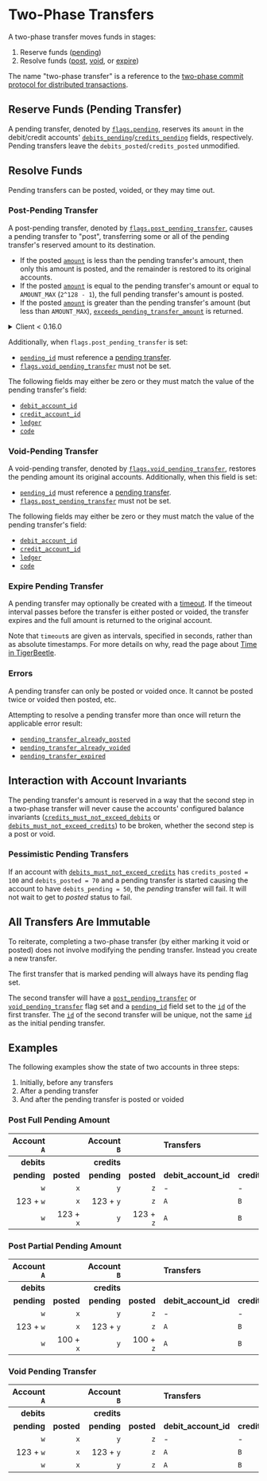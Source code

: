 # Two-Phase Transfers

A two-phase transfer moves funds in stages:

1. Reserve funds ([pending](#reserve-funds-pending-transfer))
2. Resolve funds ([post](#post-pending-transfer), [void](#void-pending-transfer), or
   [expire](#expire-pending-transfer))

The name "two-phase transfer" is a reference to the
[two-phase commit protocol for distributed transactions](https://en.wikipedia.org/wiki/Two-phase_commit_protocol).

## Reserve Funds (Pending Transfer)

A pending transfer, denoted by [`flags.pending`](../reference/transfer.md#flagspending),
reserves its `amount` in the debit/credit accounts'
[`debits_pending`](../reference/account.md#debits_pending)/[`credits_pending`](../reference/account.md#credits_pending)
fields, respectively. Pending transfers leave the `debits_posted`/`credits_posted` unmodified.

## Resolve Funds

Pending transfers can be posted, voided, or they may time out.

### Post-Pending Transfer

A post-pending transfer, denoted by
[`flags.post_pending_transfer`](../reference/transfer.md#flagspost_pending_transfer), causes a
pending transfer to "post", transferring some or all of the pending transfer's reserved amount to
its destination.

- If the posted [`amount`](../reference/transfer.md#amount) is less than the pending transfer's
  amount, then only this amount is posted, and the remainder is restored to its original accounts.
- If the posted [`amount`](../reference/transfer.md#amount) is equal to the pending transfer's
  amount or equal to `AMOUNT_MAX` (`2^128 - 1`), the full pending transfer's amount is posted.
- If the posted [`amount`](../reference/transfer.md#amount) is greater than the pending transfer's
  amount (but less than `AMOUNT_MAX`),
  [`exceeds_pending_transfer_amount`](../reference/requests/create_transfers.md#exceeds_pending_transfer_amount)
  is returned.

<details>
<summary>Client &lt; 0.16.0</summary>

- If the posted [`amount`](../reference/transfer.md#amount) is 0, the full pending transfer's
  amount is posted.
- If the posted [`amount`](../reference/transfer.md#amount) is nonzero, then only this amount
  is posted, and the remainder is restored to its original accounts. It must be less than or equal
  to the pending transfer's amount.

</details>

Additionally, when `flags.post_pending_transfer` is set:

- [`pending_id`](../reference/transfer.md#pending_id) must reference a
  [pending transfer](#reserve-funds-pending-transfer).
- [`flags.void_pending_transfer`](../reference/transfer.md#flagsvoid_pending_transfer) must not
  be set.

The following fields may either be zero or they must match the value of the pending transfer's
field:

- [`debit_account_id`](../reference/transfer.md#debit_account_id)
- [`credit_account_id`](../reference/transfer.md#credit_account_id)
- [`ledger`](../reference/transfer.md#ledger)
- [`code`](../reference/transfer.md#code)

### Void-Pending Transfer

A void-pending transfer, denoted by
[`flags.void_pending_transfer`](../reference/transfer.md#flagsvoid_pending_transfer), restores
the pending amount its original accounts. Additionally, when this field is set:

- [`pending_id`](../reference/transfer.md#pending_id) must reference a
  [pending transfer](#reserve-funds-pending-transfer).
- [`flags.post_pending_transfer`](../reference/transfer.md#flagspost_pending_transfer) must not
  be set.

The following fields may either be zero or they must match the value of the pending transfer's
field:

- [`debit_account_id`](../reference/transfer.md#debit_account_id)
- [`credit_account_id`](../reference/transfer.md#credit_account_id)
- [`ledger`](../reference/transfer.md#ledger)
- [`code`](../reference/transfer.md#code)

### Expire Pending Transfer

A pending transfer may optionally be created with a
[timeout](../reference/transfer.md#timeout). If the timeout interval passes before the transfer
is either posted or voided, the transfer expires and the full amount is returned to the original
account.

Note that `timeout`s are given as intervals, specified in seconds, rather than as absolute
timestamps. For more details on why, read the page about [Time in TigerBeetle](./time.md).

### Errors

A pending transfer can only be posted or voided once. It cannot be posted twice or voided then
posted, etc.

Attempting to resolve a pending transfer more than once will return the applicable error result:

- [`pending_transfer_already_posted`](../reference/requests/create_transfers.md#pending_transfer_already_posted)
- [`pending_transfer_already_voided`](../reference/requests/create_transfers.md#pending_transfer_already_voided)
- [`pending_transfer_expired`](../reference/requests/create_transfers.md#pending_transfer_expired)

## Interaction with Account Invariants

The pending transfer's amount is reserved in a way that the second step in a two-phase transfer will
never cause the accounts' configured balance invariants
([`credits_must_not_exceed_debits`](../reference/account.md#flagscredits_must_not_exceed_debits)
or
[`debits_must_not_exceed_credits`](../reference/account.md#flagsdebits_must_not_exceed_credits))
to be broken, whether the second step is a post or void.

### Pessimistic Pending Transfers

If an account with
[`debits_must_not_exceed_credits`](../reference/account.md#flagsdebits_must_not_exceed_credits)
has `credits_posted = 100` and `debits_posted = 70` and a pending transfer is started causing the
account to have `debits_pending = 50`, the _pending_ transfer will fail. It will not wait to get to
_posted_ status to fail.

## All Transfers Are Immutable

To reiterate, completing a two-phase transfer (by either marking it void or posted) does not involve
modifying the pending transfer. Instead you create a new transfer.

The first transfer that is marked pending will always have its pending flag set.

The second transfer will have a
[`post_pending_transfer`](../reference/transfer.md#flagspost_pending_transfer) or
[`void_pending_transfer`](../reference/transfer.md#flagsvoid_pending_transfer) flag set and a
[`pending_id`](../reference/transfer.md#pending_id) field set to the
[`id`](../reference/transfer.md#id) of the first transfer. The
[`id`](../reference/transfer.md#id) of the second transfer will be unique, not the same
[`id`](../reference/transfer.md#id) as the initial pending transfer.

## Examples

The following examples show the state of two accounts in three steps:

1. Initially, before any transfers
2. After a pending transfer
3. And after the pending transfer is posted or voided

### Post Full Pending Amount

| Account `A` |            | Account `B` |            | Transfers            |                       |            |                         |
| ----------: | ---------: | ----------: | ---------: | :------------------- | :-------------------- | ---------: | :---------------------- |
|  **debits** |            | **credits** |            |                      |                       |            |                         |
| **pending** | **posted** | **pending** | **posted** | **debit_account_id** | **credit_account_id** | **amount** | **flags**               |
|         `w` |        `x` |         `y` |        `z` | -                    | -                     |          - | -                       |
|   123 + `w` |        `x` |   123 + `y` |        `z` | `A`                  | `B`                   |        123 | `pending`               |
|         `w` |  123 + `x` |         `y` |  123 + `z` | `A`                  | `B`                   |        123 | `post_pending_transfer` |

### Post Partial Pending Amount

| Account `A` |            | Account `B` |            | Transfers            |                       |            |                         |
| ----------: | ---------: | ----------: | ---------: | :------------------- | :-------------------- | ---------: | :---------------------- |
|  **debits** |            | **credits** |            |                      |                       |            |                         |
| **pending** | **posted** | **pending** | **posted** | **debit_account_id** | **credit_account_id** | **amount** | **flags**               |
|         `w` |        `x` |         `y` |        `z` | -                    | -                     |          - | -                       |
|   123 + `w` |        `x` |   123 + `y` |        `z` | `A`                  | `B`                   |        123 | `pending`               |
|         `w` |  100 + `x` |         `y` |  100 + `z` | `A`                  | `B`                   |        100 | `post_pending_transfer` |

### Void Pending Transfer

| Account `A` |            | Account `B` |            | Transfers            |                       |            |                         |
| ----------: | ---------: | ----------: | ---------: | :------------------- | :-------------------- | ---------: | :---------------------- |
|  **debits** |            | **credits** |            |                      |                       |            |                         |
| **pending** | **posted** | **pending** | **posted** | **debit_account_id** | **credit_account_id** | **amount** | **flags**               |
|         `w` |        `x` |         `y` |        `z` | -                    | -                     |          - | -                       |
|   123 + `w` |        `x` |   123 + `y` |        `z` | `A`                  | `B`                   |        123 | `pending`               |
|         `w` |        `x` |         `y` |        `z` | `A`                  | `B`                   |        123 | `void_pending_transfer` |

